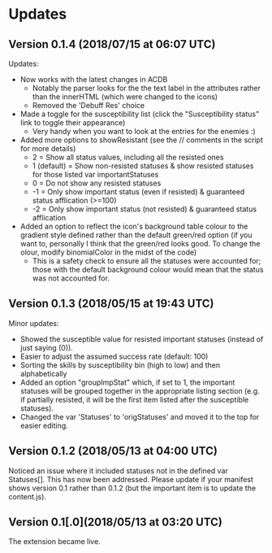 # Updates
## Version 0.1.4 (2018/07/15 at 06:07 UTC)
Updates:
- Now works with the latest changes in ACDB
  - Notably the parser looks for the the text label in the attributes rather than the innerHTML (which were changed to the icons)
  - Removed the 'Debuff Res' choice 
- Made a toggle for the susceptibility list (click the "Susceptibility status" link to toggle their appearance)
  - Very handy when you want to look at the entries for the enemies :)
- Added more options to showResistant (see the // comments in the script for more details)
  - 2 = Show all status values, including all the resisted ones
  - 1 (default) = Show non-resisted statuses & show resisted statuses for those listed var importantStatuses
  - 0 = Do not show any resisted statuses
  - -1 = Only show important status (even if resisted) & guaranteed status afflication (>=100)
  - -2 = Only show important status (not resisted) & guaranteed status afflication
- Added an option to reflect the icon's background table colour to the gradient style defined rather than the default green/red option (if you want to, personally I think that the green/red looks good. To change the olour, modify binomialColor in the midst of the code) 
   - This is a safety check to ensure all the statuses were accounted for; those with the default background colour would mean that the status was not accounted for.
## Version 0.1.3 (2018/05/15 at 19:43 UTC)
Minor updates:
- Showed the susceptible value for resisted important statuses (instead of just saying (0)).
- Easier to adjust the assumed success rate (default: 100)
- Sorting the skills by susceptibility bin (high to low) and then alphabetically
- Added an option "groupImpStat" which, if set to 1, the important statuses will be grouped together in the appropriate listing section
  (e.g. if partially resisted, it will be the first item listed after the susceptible statuses).
- Changed the var 'Statuses' to 'origStatuses' and moved it to the top for easier editing.

## Version 0.1.2 (2018/05/13 at 04:00 UTC)
 Noticed an issue where it included statuses not in the defined var Statuses[].
 This has now been addressed. Please update if your manifest shows version 0.1 rather than 0.1.2
 (but the important item is to update the content.js).
 
## Version 0.1[.0](2018/05/13 at 03:20 UTC)
The extension became live.
